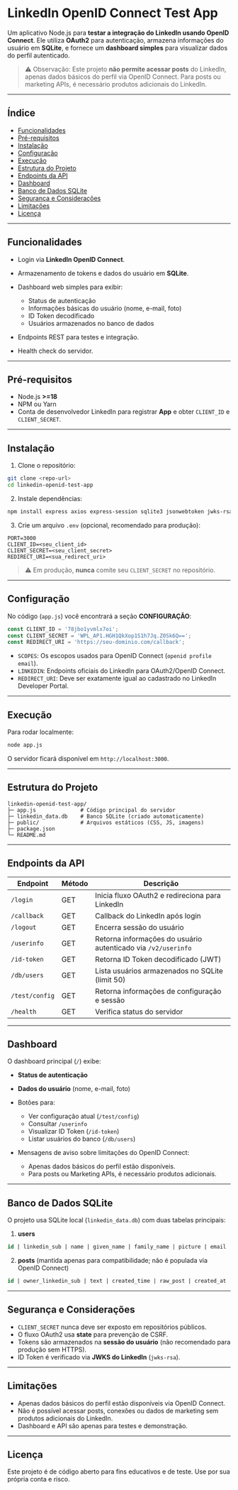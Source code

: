 # LinkedIn OpenID Connect Test App

Um aplicativo Node.js para **testar a integração do LinkedIn usando OpenID Connect**. Ele utiliza **OAuth2** para autenticação, armazena informações do usuário em **SQLite**, e fornece um **dashboard simples** para visualizar dados do perfil autenticado.

> ⚠️ Observação: Este projeto **não permite acessar posts** do LinkedIn, apenas dados básicos do perfil via OpenID Connect. Para posts ou marketing APIs, é necessário produtos adicionais do LinkedIn.

---

## Índice

* [Funcionalidades](#funcionalidades)
* [Pré-requisitos](#pré-requisitos)
* [Instalação](#instalação)
* [Configuração](#configuração)
* [Execução](#execução)
* [Estrutura do Projeto](#estrutura-do-projeto)
* [Endpoints da API](#endpoints-da-api)
* [Dashboard](#dashboard)
* [Banco de Dados SQLite](#banco-de-dados-sqlite)
* [Segurança e Considerações](#segurança-e-considerações)
* [Limitações](#limitações)
* [Licença](#licença)

---

## Funcionalidades

* Login via **LinkedIn OpenID Connect**.
* Armazenamento de tokens e dados do usuário em **SQLite**.
* Dashboard web simples para exibir:

  * Status de autenticação
  * Informações básicas do usuário (nome, e-mail, foto)
  * ID Token decodificado
  * Usuários armazenados no banco de dados
* Endpoints REST para testes e integração.
* Health check do servidor.

---

## Pré-requisitos

* Node.js **>=18**
* NPM ou Yarn
* Conta de desenvolvedor LinkedIn para registrar **App** e obter `CLIENT_ID` e `CLIENT_SECRET`.

---

## Instalação

1. Clone o repositório:

```bash
git clone <repo-url>
cd linkedin-openid-test-app
```

2. Instale dependências:

```bash
npm install express axios express-session sqlite3 jsonwebtoken jwks-rsa
```

3. Crie um arquivo `.env` (opcional, recomendado para produção):

```env
PORT=3000
CLIENT_ID=<seu_client_id>
CLIENT_SECRET=<seu_client_secret>
REDIRECT_URI=<sua_redirect_uri>
```

> ⚠️ Em produção, **nunca** comite seu `CLIENT_SECRET` no repositório.

---

## Configuração

No código (`app.js`) você encontrará a seção **CONFIGURAÇÃO**:

```js
const CLIENT_ID = '78jbo1yvmlx7oi';
const CLIENT_SECRET = 'WPL_AP1.HGH1QkXop1S1h7Jq.Z0Sk6Q==';
const REDIRECT_URI = 'https://seu-dominio.com/callback';
```

* `SCOPES`: Os escopos usados para OpenID Connect (`openid profile email`).
* `LINKEDIN`: Endpoints oficiais do LinkedIn para OAuth2/OpenID Connect.
* `REDIRECT_URI`: Deve ser exatamente igual ao cadastrado no LinkedIn Developer Portal.

---

## Execução

Para rodar localmente:

```bash
node app.js
```

O servidor ficará disponível em `http://localhost:3000`.

---

## Estrutura do Projeto

```
linkedin-openid-test-app/
├─ app.js              # Código principal do servidor
├─ linkedin_data.db    # Banco SQLite (criado automaticamente)
├─ public/             # Arquivos estáticos (CSS, JS, imagens)
├─ package.json
└─ README.md
```

---

## Endpoints da API

| Endpoint       | Método | Descrição                                                     |
| -------------- | ------ | ------------------------------------------------------------- |
| `/login`       | GET    | Inicia fluxo OAuth2 e redireciona para LinkedIn               |
| `/callback`    | GET    | Callback do LinkedIn após login                               |
| `/logout`      | GET    | Encerra sessão do usuário                                     |
| `/userinfo`    | GET    | Retorna informações do usuário autenticado via `/v2/userinfo` |
| `/id-token`    | GET    | Retorna ID Token decodificado (JWT)                           |
| `/db/users`    | GET    | Lista usuários armazenados no SQLite (limit 50)               |
| `/test/config` | GET    | Retorna informações de configuração e sessão                  |
| `/health`      | GET    | Verifica status do servidor                                   |

---

## Dashboard

O dashboard principal (`/`) exibe:

* **Status de autenticação**
* **Dados do usuário** (nome, e-mail, foto)
* Botões para:

  * Ver configuração atual (`/test/config`)
  * Consultar `/userinfo`
  * Visualizar ID Token (`/id-token`)
  * Listar usuários do banco (`/db/users`)
* Mensagens de aviso sobre limitações do OpenID Connect:

  * Apenas dados básicos do perfil estão disponíveis.
  * Para posts ou Marketing APIs, é necessário produtos adicionais.

---

## Banco de Dados SQLite

O projeto usa SQLite local (`linkedin_data.db`) com duas tabelas principais:

1. **users**

```sql
id | linkedin_sub | name | given_name | family_name | picture | email | email_verified | locale | access_token | id_token | token_expires_at | raw_userinfo | created_at | updated_at
```

2. **posts** (mantida apenas para compatibilidade; não é populada via OpenID Connect)

```sql
id | owner_linkedin_sub | text | created_time | raw_post | created_at
```

---

## Segurança e Considerações

* `CLIENT_SECRET` nunca deve ser exposto em repositórios públicos.
* O fluxo OAuth2 usa **state** para prevenção de CSRF.
* Tokens são armazenados na **sessão do usuário** (não recomendado para produção sem HTTPS).
* ID Token é verificado via **JWKS do LinkedIn** (`jwks-rsa`).

---

## Limitações

* Apenas dados básicos do perfil estão disponíveis via OpenID Connect.
* Não é possível acessar posts, conexões ou dados de marketing sem produtos adicionais do LinkedIn.
* Dashboard e API são apenas para testes e demonstração.

---

## Licença

Este projeto é de código aberto para fins educativos e de teste.
Use por sua própria conta e risco.

